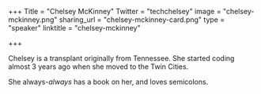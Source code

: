 +++
Title = "Chelsey McKinney"
Twitter = "techchelsey"
image = "chelsey-mckinney.png"
sharing_url = "chelsey-mckinney-card.png"
type = "speaker"
linktitle = "chelsey-mckinney"

+++

Chelsey is a transplant originally from Tennessee. She started coding almost 3 years ago when she moved to the Twin Cities.

She always-*always* has a book on her, and loves semicolons.

